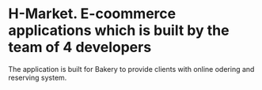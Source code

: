 # H-Market. E-coommerce applications which is built by the team of 4 developers
The application is  built for Bakery to provide clients with online odering and reserving system.
